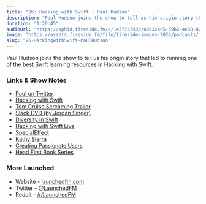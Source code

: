 ```yaml
---
title: "26: Hacking with Swift - Paul Hudson"
description: "Paul Hudson joins the show to tell us his origin story that led to running one of the best Swift learning resources in Hacking with Swift."
duration: "1:20:45"
audioUrl: "https://aphid.fireside.fm/d/1437767933/65632ad5-59b2-4e30-82d1-13845dce07dd/d11384ea-69b5-4e33-bd0e-5d33fdba8a0d.mp3"
image: "https://assets.fireside.fm/file/fireside-images-2024/podcasts/images/6/65632ad5-59b2-4e30-82d1-13845dce07dd/episodes/d/d11384ea-69b5-4e33-bd0e-5d33fdba8a0d/cover.jpg?v=1"
slug: "26-HackingwithSwift-PaulHudson"
---
```


<p>Paul Hudson joins the show to tell us his origin story that led to running one of the best Swift learning resources in Hacking with Swift.</p>

<h3>Links &amp; Show Notes</h3>

<ul>
<li><a href="https://twitter.com/twostraws" rel="nofollow">Paul on Twitter</a></li>
<li><a href="https://www.hackingwithswift.com" rel="nofollow">Hacking with Swift</a></li>
<li><a href="https://youtu.be/kRqxyqjpOHs?t=39" rel="nofollow">Tom Cruise Screaming Trailer</a></li>
<li><a href="https://twitter.com/jsngr/status/1350851991640145925" rel="nofollow">Slack DVD (by Jordan Singer)</a></li>
<li><a href="https://swift.org/blog/diversity-in-swift/" rel="nofollow">Diversity in Swift</a></li>
<li><a href="https://www.hackingwithswift.com/live" rel="nofollow">Hacking with Swift Live</a></li>
<li><a href="https://www.specialeffect.org.uk" rel="nofollow">SpecialEffect</a></li>
<li><a href="https://en.wikipedia.org/wiki/Kathy_Sierra" rel="nofollow">Kathy Sierra</a></li>
<li><a href="http://headrush.typepad.com" rel="nofollow">Creating Passionate Users</a></li>
<li><a href="https://en.wikipedia.org/wiki/Head_First_(book_series)" rel="nofollow">Head First Book Series</a></li>
</ul>

<h3>More Launched</h3>

<ul>
<li>Website - <a href="https://launchedfm.com" rel="nofollow">launchedfm.com</a></li>
<li>Twitter - <a href="https://twitter.com/launchedfm" rel="nofollow">@LaunchedFM</a></li>
<li>Reddit - <a href="https://www.reddit.com/r/LaunchedFM/" rel="nofollow">/r/LaunchedFM</a></li>
</ul>
